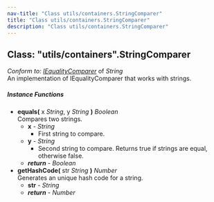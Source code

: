 ```yaml
---
nav-title: "Class utils/containers.StringComparer"
title: "Class utils/containers.StringComparer"
description: "Class utils/containers.StringComparer"
---
```

## Class: "utils/containers".StringComparer  
_Conform to:_ [_IEqualityComparer_](../../utils/containers/IEqualityComparer.md) of _String_  
An implementation of IEqualityComparer that works with strings.

##### Instance Functions
 - **equals(** x _String_, y _String_ **)** _Boolean_  
     Compares two strings.
   - **x** - _String_  
     - First string to compare.
   - **y** - _String_  
     - Second string to compare.
Returns true if strings are equal, otherwise false.
   - _**return**_ - _Boolean_
 - **getHashCode(** str _String_ **)** _Number_  
     Generates an unique hash code for a string.
   - **str** - _String_
   - _**return**_ - _Number_